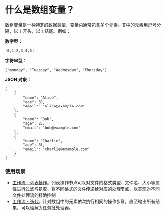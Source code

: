 # 什么是数组变量？

数组变量是一种特定的数据类型，变量内通常包含多个元素。其中的元素用逗号分隔，以 `[` 开头，以 `]` 结尾。例如：

**数字型：**

```
[0,1,2,3,4,5]
```

**字符串型：**

```
["monday", "Tuesday", "Wednesday", "Thursday"]
```

**JSON 对象：**

```
[
    {
        "name": "Alice",
        "age": 30,
        "email": "alice@example.com"
    },
    {
        "name": "Bob",
        "age": 25,
        "email": "bob@example.com"
    },
    {
        "name": "Charlie",
        "age": 35,
        "email": "charlie@example.com"
    }
]
```

### 使用场景

* [工作流 - 列表操作](../../guides/workflow/node/list-operator.md)。列表操作节点可以对文件的格式类型、文件名、大小等属性进行过滤与提取，将不同格式的文件传递给对应的处理节点，以实现对不同文件处理流的精确控制
*   [工作流 - 迭代](../../guides/workflow/node/iteration.md)。针对数组中的元素依次执行相同的操作步骤，直至输出所有结果，可以理解为任务批处理器。





